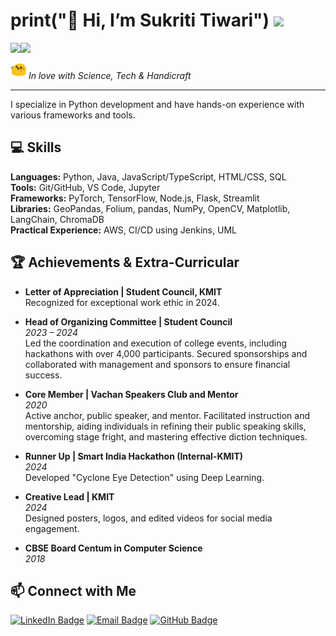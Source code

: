 # print("👋 Hi, I’m Sukriti Tiwari") <img src="https://user-images.githubusercontent.com/5679180/79618120-0daffb80-80be-11ea-819e-d2b0fa904d07.gif" width="27px">

<img align="left" src="https://github.com/anathayna/anathayna/blob/master/assets/pusheencode.gif" />

<p></a><img src="https://github.com/anathayna/anathayna/blob/master/assets/bmo.gif?raw=1" width="30vw"/> </em></p>
<p></a><img src="https://github.com/anathayna/anathayna/blob/master/assets/happy.gif?raw=1" width="25vw"/> <em> In love with Science, Tech & Handicraft</em></p>



---


I specialize in Python development and have hands-on experience with various frameworks and tools.

## 💻 Skills

**Languages:** Python, Java, JavaScript/TypeScript, HTML/CSS, SQL  
**Tools:** Git/GitHub, VS Code, Jupyter  
**Frameworks:** PyTorch, TensorFlow, Node.js, Flask, Streamlit  
**Libraries:** GeoPandas, Folium, pandas, NumPy, OpenCV, Matplotlib, LangChain, ChromaDB  
**Practical Experience:** AWS, CI/CD using Jenkins, UML

## 🏆 Achievements & Extra-Curricular

- **Letter of Appreciation | Student Council, KMIT**  
  Recognized for exceptional work ethic in 2024.

- **Head of Organizing Committee | Student Council**  
  *2023 – 2024*  
  Led the coordination and execution of college events, including hackathons with over 4,000 participants. Secured sponsorships and collaborated with management and sponsors to ensure financial success.

- **Core Member | Vachan Speakers Club and Mentor**  
  *2020*  
  Active anchor, public speaker, and mentor. Facilitated instruction and mentorship, aiding individuals in refining their public speaking skills, overcoming stage fright, and mastering effective diction techniques.

- **Runner Up | Smart India Hackathon (Internal-KMIT)**  
  *2024*  
  Developed "Cyclone Eye Detection" using Deep Learning.

- **Creative Lead | KMIT**  
  *2024*  
  Designed posters, logos, and edited videos for social media engagement.

- **CBSE Board Centum in Computer Science**  
  *2018*

## 📫 Connect with Me

[![LinkedIn Badge](https://img.shields.io/badge/-LinkedIn-blue?style=flat-square&logo=LinkedIn&logoColor=white&link=https://www.linkedin.com/in/sukriti-tiwari3/)](https://www.linkedin.com/in/sukriti-tiwari3/) 
[![Email Badge](https://img.shields.io/badge/-Email-c0392b?style=flat-square&logo=Gmail&logoColor=white&link=mailto:tiwarisukriti2003@gmail.com)](mailto:tiwarisukriti2003@gmail.com)
[![GitHub Badge](https://img.shields.io/badge/-GitHub-000?style=flat-square&logo=GitHub&logoColor=white&link=https://github.com/SukritiTiwari)](https://github.com/SukritiTiwari)

